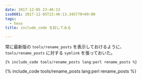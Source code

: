 ```yaml
---
date: 2017-12-05 23:46:13
iso8601: 2017-12-05T23:46:13.345770+09:00
tags:
  - hexo
title: include_code を試してみる

---
```


常に最新版の `tools/rename_posts` を表示しておけるように、 `tools/rename_posts` に対する `symlink` を張っておいた。

```tag
{% include_code tools/rename_posts lang:perl rename_posts %}
```

{% include_code tools/rename_posts lang:perl rename_posts %}
